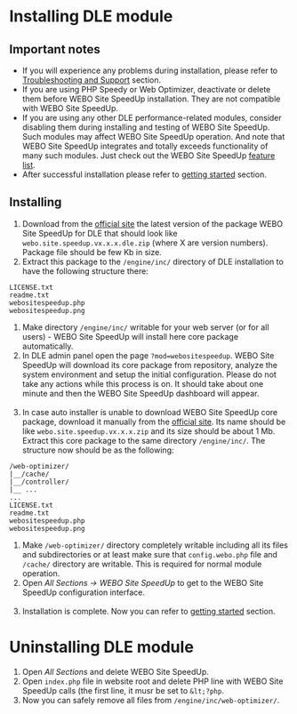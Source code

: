 # Installing DLE module #

## Important notes ##

  * If you will experience any problems during installation, please refer to [Troubleshooting and Support](TroubleshootingAndSupport.md) section.
  * If you are using PHP Speedy or Web Optimizer, deactivate or delete them before WEBO Site SpeedUp installation. They are not compatible with WEBO Site SpeedUp.
  * If you are using any other DLE performance-related modules, consider disabling them during installing and testing of WEBO Site SpeedUp. Such modules may affect WEBO Site SpeedUp operation. And note that WEBO Site SpeedUp integrates and totally exceeds functionality of many such modules. Just check out the WEBO Site SpeedUp [feature list](http://http://www.webogroup.com/home/site-speedup/features/).
  * After successful installation please refer to [getting started](UsingWEBOSiteSpeedUp.md) section.

## Installing ##

  1. Download from the [official site](http://www.webogroup.com/home/download/) the latest version of the package WEBO Site SpeedUp for DLE that should look like `webo.site.speedup.vx.x.x.dle.zip` (where X are version numbers). Package file should be few Kb in size.
  1. Extract this package to the `/engine/inc/` directory of DLE installation to have the following structure there:
```
LICENSE.txt
readme.txt
webositespeedup.php
webositespeedup.png
```
  1. Make directory `/engine/inc/` writable for your web server (or for all users) - WEBO Site SpeedUp will install here core package automatically.
  1. In DLE admin panel open the page `?mod=webositespeedup`. WEBO Site SpeedUp will download its core package from repository, analyze the system environment and setup the initial configuration. Please do not take any actions while this process is on. It should take about one minute and then the WEBO Site SpeedUp dashboard will appear.<br /><img src='http://web-optimizator.googlecode.com/svn/wiki/images/installing-standalone-2.ru.png' alt='' title='' />
  1. In case auto installer is unable to download WEBO Site SpeedUp core package, download it manually from the [official site](http://www.webogroup.com/home/download/). Its name should be like `webo.site.speedup.vx.x.x.zip` and its size should be about 1 Mb. Extract this core package to the same directory `/engine/inc/`. The structure now should be as the following:
```
/web-optimizer/
|__/cache/
|__/controller/
|__ ...
...
LICENSE.txt
readme.txt
webositespeedup.php
webositespeedup.png
```
  1. Make `/web-optimizer/` directory completely writable including all its files and subdirectories or at least make sure that `config.webo.php` file and `/cache/` directory are writable. This is required for normal module operation.
  1. Open _All Sections → WEBO Site SpeedUp_ to get to the WEBO Site SpeedUp configuration interface.<br /><img src='http://web-optimizator.googlecode.com/svn/wiki/images/installing-standalone-2.ru.png' alt='' title='' />
  1. Installation is complete. Now you can refer to [getting started](UsingWEBOSiteSpeedUp.md) section.

# Uninstalling DLE module #
  1. Open _All Sections_ and delete WEBO Site SpeedUp.
  1. Open `index.php` file in website root and delete PHP line with WEBO Site SpeedUp calls (the first line, it musr be set to `&lt;?php`.
  1. Now you can safely remove all files from `/engine/inc/web-optimizer/`.